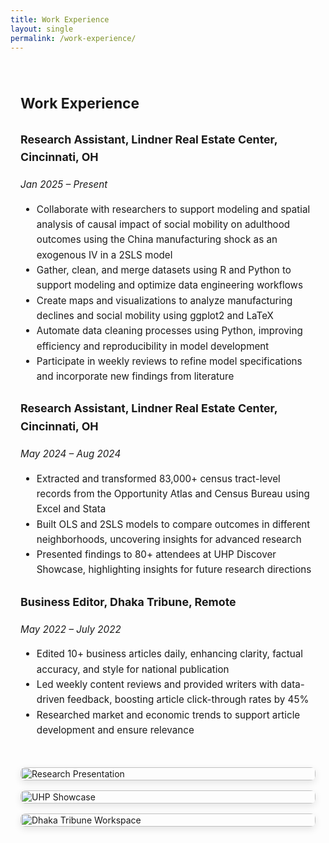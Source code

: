```yaml
---
title: Work Experience
layout: single
permalink: /work-experience/
---
```


<style>
.resume-container {
  display: flex;
  flex-wrap: wrap;
  gap: 2rem;
  max-width: 1200px;
  margin: 2rem auto;
  padding: 0 1rem;
  align-items: flex-start;
}
.resume-text {
  flex: 1 1 60%;
  font-size: 0.95rem;
  line-height: 1.6;
}
.resume-gallery {
  flex: 1 1 35%;
  display: flex;
  flex-direction: column;
  gap: 1rem;
}
.resume-gallery img {
  width: 100%;
  border-radius: 8px;
  box-shadow: 0 4px 12px rgba(0,0,0,0.1);
}
</style>

<div class="resume-container">

<!-- 📝 Work Experience Content -->
<div class="resume-text">

<h2>Work Experience</h2>

<h3>Research Assistant, Lindner Real Estate Center, Cincinnati, OH</h3>
<p><em>Jan 2025 – Present</em></p>
<ul>
  <li>Collaborate with researchers to support modeling and spatial analysis of causal impact of social mobility on adulthood outcomes using the China manufacturing shock as an exogenous IV in a 2SLS model</li>
  <li>Gather, clean, and merge datasets using R and Python to support modeling and optimize data engineering workflows</li>
  <li>Create maps and visualizations to analyze manufacturing declines and social mobility using ggplot2 and LaTeX</li>
  <li>Automate data cleaning processes using Python, improving efficiency and reproducibility in model development</li>
  <li>Participate in weekly reviews to refine model specifications and incorporate new findings from literature</li>
</ul>

<h3>Research Assistant, Lindner Real Estate Center, Cincinnati, OH</h3>
<p><em>May 2024 – Aug 2024</em></p>
<ul>
  <li>Extracted and transformed 83,000+ census tract-level records from the Opportunity Atlas and Census Bureau using Excel and Stata</li>
  <li>Built OLS and 2SLS models to compare outcomes in different neighborhoods, uncovering insights for advanced research</li>
  <li>Presented findings to 80+ attendees at UHP Discover Showcase, highlighting insights for future research directions</li>
</ul>

<h3>Business Editor, Dhaka Tribune, Remote</h3>
<p><em>May 2022 – July 2022</em></p>
<ul>
  <li>Edited 10+ business articles daily, enhancing clarity, factual accuracy, and style for national publication</li>
  <li>Led weekly content reviews and provided writers with data-driven feedback, boosting article click-through rates by 45%</li>
  <li>Researched market and economic trends to support article development and ensure relevance</li>
</ul>

</div>

<!-- 📸 Work Gallery -->
<div class="resume-gallery">
  <img src="/assets/images/research-live.jpg" alt="Research Presentation">
  <img src="/assets/images/uhp-showcase.jpg" alt="UHP Showcase">
  <img src="/assets/images/dhaka-tribune.jpg" alt="Dhaka Tribune Workspace">
</div>

</div>
